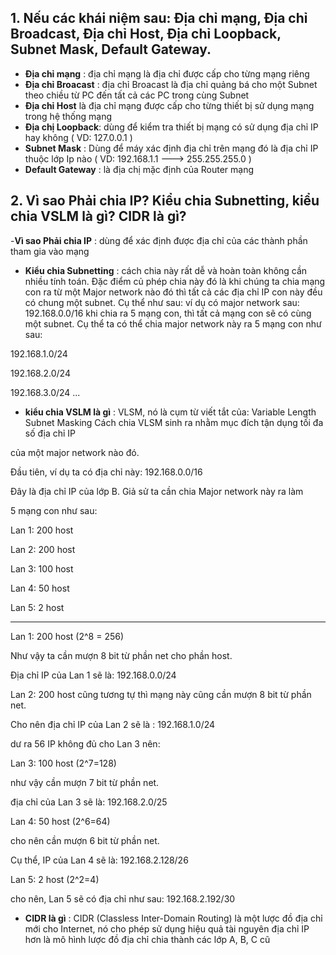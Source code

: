 ## 1. Nếu các khái niệm sau: Địa chỉ mạng, Địa chỉ Broadcast, Địa chỉ Host, Địa chỉ Loopback, Subnet Mask, Default Gateway. ##

- **Địa chỉ mạng** : địa chỉ mạng là địa chỉ được cấp cho từng mạng riêng
- **Địa chỉ Broacast** : địa chỉ Broacast là địa chỉ quảng bá cho một Subnet theo chiều từ PC đến tất cả các PC trong cùng Subnet
- **Địa chỉ Host** là địa chỉ mạng được cấp cho từng thiết bị sử dụng mạng trong hệ thống mạng 
- **Địa chị Loopback**: dùng để kiểm tra thiết bị mạng có sử dụng địa chỉ IP hay không ( VD: 127.0.0.1 )
- **Subnet Mask** : Dùng để máy xác định địa chỉ trên mạng đó là địa chỉ IP thuộc lớp Ip nào ( VD: 192.168.1.1 ---> 255.255.255.0 )
- **Default Gateway** : là địa chị mặc định của Router mạng

## 2. Vì sao Phải chia IP? Kiểu chia Subnetting, kiểu chia VSLM là gì? CIDR là gì? ##

-**Vì sao Phải chia IP** : dùng để xác định được địa chỉ của các thành phần tham gia vào mạng

- **Kiểu chia Subnetting** : cách chia này rất dễ và hoàn toàn không cần nhiều tính toán.
Đặc điểm củ phép chia này đó là khi chúng ta chia mạng con ra từ một Major
network
nào đó thì tất cả các địa chỉ IP con này đều có chung một subnet.
Cụ thể như sau:
ví dụ có major network sau: 192.168.0.0/16
khi chia ra 5 mạng con, thì tất cả mạng con sẽ có cùng một subnet. Cụ thể
ta có thể
chia major network này ra 5 mạng con như sau:

192.168.1.0/24

192.168.2.0/24

192.168.3.0/24
...


- **kiểu chia VSLM là gì** : VLSM, nó là cụm từ viết tắt của: Variable Length Subnet Masking
Cách chia VLSM sinh ra nhằm mục đích tận dụng tối đa số địa chỉ IP

của một major network nào đó.

Đầu tiên, ví dụ ta có địa chỉ này: 192.168.0.0/16

Đây là địa chỉ IP của lớp B. Giả sử ta cần chia Major network này ra làm

5 mạng con như sau:

Lan 1: 200 host

Lan 2: 200 host

Lan 3: 100 host

Lan 4: 50 host

Lan 5: 2 host

-------

Lan 1: 200 host (2^8 = 256)

Như vậy ta cần mượn 8 bit từ phần net cho phần host.

Địa chỉ IP của Lan 1 sẽ là: 192.168.0.0/24

Lan 2: 200 host cũng tương tự thì mạng này cũng cần mượn  8 bit từ phần
net.

Cho nên địa chỉ IP của Lan 2 sẽ là : 192.168.1.0/24

dư ra 56 IP không đủ cho Lan 3 nên:

Lan 3: 100 host (2^7=128)

như vậy cần mượn 7 bit từ phần net.

địa chỉ của Lan 3 sẽ là: 192.168.2.0/25

Lan 4: 50 host (2^6=64)

cho nên cần mượn 6 bit từ phần net.

Cụ thể, IP của Lan 4 sẽ là: 192.168.2.128/26

Lan 5: 2 host (2^2=4)

cho nên, Lan 5 sẽ có địa chỉ như sau: 192.168.2.192/30


- **CIDR là gì** : CIDR (Classless Inter-Domain Routing) là một lược đồ địa chỉ mới cho Internet, nó cho phép sử dụng hiệu quả tài nguyên địa chỉ IP hơn là mô hình lược đồ địa chỉ chia thành các lớp A, B, C cũ

